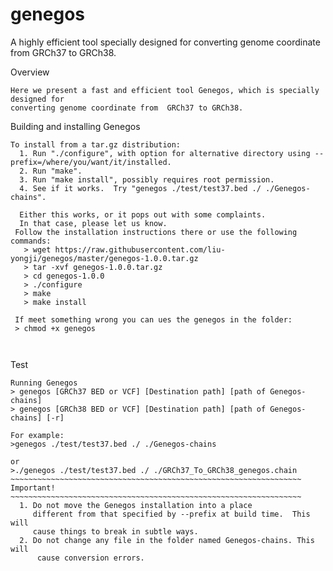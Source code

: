 # genegos
A highly efficient tool specially designed for converting genome coordinate from GRCh37 to GRCh38.

Overview
~~~~~~~~~~~~~~~~~~~~~~~~~~~~~~~~~~~~~~~~~~~~~~~~~~~~~~~~~~~~~~~~~~~~
Here we present a fast and efficient tool Genegos, which is specially designed for 
converting genome coordinate from  GRCh37 to GRCh38.
~~~~~~~~~~~~~~~~~~~~~~~~~~~~~~~~~~~~~~~~~~~~~~~~~~~~~~~~~~~~~~~~~~~~~~~
Building and installing Genegos
~~~~~~~~~~~~~~~~~~~~~~~~~~~~~~~~~~~~~~~~~~~~~~~~~~~~~~~~~~~~~~~~~~~~~~
To install from a tar.gz distribution:
  1. Run "./configure", with option for alternative directory using --prefix=/where/you/want/it/installed.
  2. Run "make".
  3. Run "make install", possibly requires root permission.
  4. See if it works.  Try "genegos ./test/test37.bed ./ ./Genegos-chains".  

  Either this works, or it pops out with some complaints.  
  In that case, please let us know.  
 Follow the installation instructions there or use the following commands:
   > wget https://raw.githubusercontent.com/liu-yongji/genegos/master/genegos-1.0.0.tar.gz
   > tar -xvf genegos-1.0.0.tar.gz
   > cd genegos-1.0.0
   > ./configure
   > make
   > make install
   
 If meet something wrong you can ues the genegos in the folder:
 > chmod +x genegos
 
   
~~~~~~~~~~~~~~~~~~~~~~~~~~~~~~~~~~~~~~~~~~~~~~~~~~~~~~~~~~~~~~~~~~~~~~~~~~~~~~   
Test
~~~~~~~~~~~~~~~~~~~~~~~~~~~~~~~~~~~~~~~~~~~~~~~~~~~~~~~~~~~~~~~~~~~~~~~~~~~~~~
Running Genegos
> genegos [GRCh37 BED or VCF] [Destination path] [path of Genegos-chains]
> genegos [GRCh38 BED or VCF] [Destination path] [path of Genegos-chains] [-r]

For example: 
>genegos ./test/test37.bed ./ ./Genegos-chains

or 
>./genegos ./test/test37.bed ./ ./GRCh37_To_GRCh38_genegos.chain
~~~~~~~~~~~~~~~~~~~~~~~~~~~~~~~~~~~~~~~~~~~~~~~~~~~~~~~~~~~~~~~~~
Important!  
~~~~~~~~~~~~~~~~~~~~~~~~~~~~~~~~~~~~~~~~~~~~~~~~~~~~~~~~~~~~~~~~~
  1. Do not move the Genegos installation into a place
     different from that specified by --prefix at build time.  This will
     cause things to break in subtle ways.
  2. Do not change any file in the folder named Genegos-chains. This will
      cause conversion errors.

